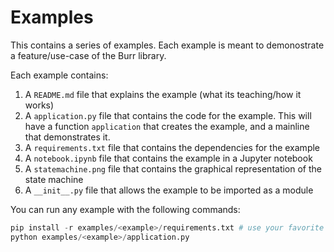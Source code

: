 # Examples

This contains a series of examples. Each example is meant to demonostrate a feature/use-case of the Burr library.

Each example contains:
1. A `README.md` file that explains the example (what its teaching/how it works)
2. A `application.py` file that contains the code for the example. This will have a function `application` that creates the example, and a mainline that demonstrates it.
3. A `requirements.txt` file that contains the dependencies for the example
4. A `notebook.ipynb` file that contains the example in a Jupyter notebook
5. A `statemachine.png` file that contains the graphical representation of the state machine
6. A `__init__.py` file that allows the example to be imported as a module

You can run any example with the following commands:

```python
pip install -r examples/<example>/requirements.txt # use your favorite package manager/venv tool
python examples/<example>/application.py
```
